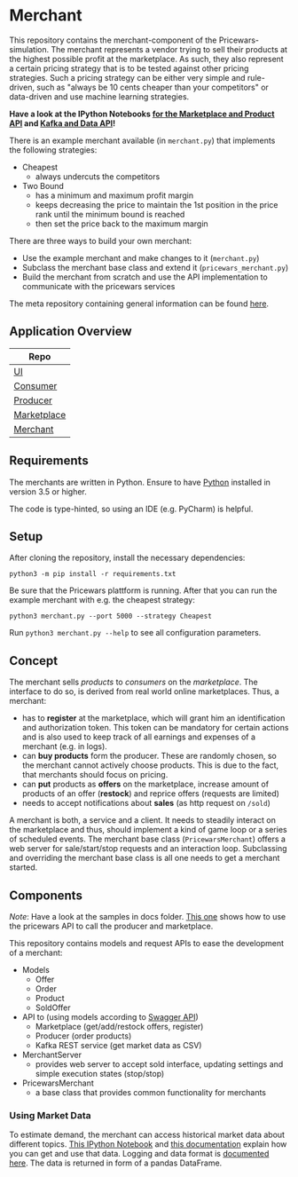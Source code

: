 # Merchant

This repository contains the merchant-component of the Pricewars-simulation. The merchant represents a vendor trying to sell their products at the highest possible profit at the marketplace. As such, they also represent a certain pricing strategy that is to be tested against other pricing strategies. Such a pricing strategy can be either very simple and rule-driven, such as "always be 10 cents cheaper than your competitors" or data-driven and use machine learning strategies.

**Have a look at the IPython Notebooks [for the Marketplace and Product API](docs/Handling%20products%20and%20offers.ipynb) and [Kafka and Data API](docs/Working%20with%20Kafka%20data.ipynb)!**

There is an example merchant available (in `merchant.py`) that implements the following strategies:

* Cheapest
  * always undercuts the competitors
* Two Bound
  * has a minimum and maximum profit margin
  * keeps decreasing the price to maintain the 1st position in the price rank until the minimum bound is reached
  * then set the price back to the maximum margin

There are three ways to build your own merchant:
* Use the example merchant and make changes to it (`merchant.py`)
* Subclass the merchant base class and extend it (`pricewars_merchant.py`)
* Build the merchant from scratch and use the API implementation to communicate with the pricewars services

The meta repository containing general information can be found [here](https://github.com/hpi-epic/masterproject-pricewars).

## Application Overview

| Repo |
|--- |
| [UI](https://github.com/hpi-epic/pricewars-mgmt-ui) |
| [Consumer](https://github.com/hpi-epic/pricewars-consumer) |
| [Producer](https://github.com/hpi-epic/pricewars-producer) |
| [Marketplace](https://github.com/hpi-epic/pricewars-marketplace) |
| [Merchant](https://github.com/hpi-epic/pricewars-merchant) |

## Requirements

The merchants are written in Python. Ensure to have [Python](https://www.python.org/) installed in version 3.5 or higher.

The code is type-hinted, so using an IDE (e.g. PyCharm) is helpful.

## Setup

After cloning the repository, install the necessary dependencies:
```
python3 -m pip install -r requirements.txt
```
Be sure that the Pricewars plattform is running.
After that you can run the example merchant with e.g. the cheapest strategy:
```
python3 merchant.py --port 5000 --strategy Cheapest
``` 
Run `python3 merchant.py --help` to see all configuration parameters.

## Concept

The merchant sells _products_ to _consumers_ on the _marketplace_. The interface to do so, is derived from real world online marketplaces. Thus, a merchant:

* has to **register** at the marketplace, which will grant him an identification and authorization token. This token can be mandatory for certain actions and is also used to keep track of all earnings and expenses of a merchant (e.g. in logs).
* can **buy products** form the producer. These are randomly chosen, so the merchant cannot actively choose products. This is due to the fact, that merchants should focus on pricing.
* can **put** products as **offers** on the marketplace, increase amount of products of an offer (**restock**) and reprice offers (requests are limited)
* needs to accept notifications about **sales** (as http request on `/sold`)

A merchant is both, a service and a client.
It needs to steadily interact on the marketplace and thus, should implement a kind of game loop or a series of scheduled events.
The merchant base class (`PricewarsMerchant`) offers a web server for sale/start/stop requests and an interaction loop.
Subclassing and overriding the merchant base class is all one needs to get a merchant started.

## Components

*Note*: Have a look at the samples in docs folder.
[This one](docs/Handling%20products%20and%20offers.ipynb) shows how to use the pricewars API to call the producer and marketplace.

This repository contains models and request APIs to ease the development of a merchant:

* Models
	* Offer
	* Order
	* Product
	* SoldOffer
* API to (using models according to [Swagger API](https://hpi-epic.github.io/pricewars/))
	* Marketplace (get/add/restock offers, register)
	* Producer (order products)
	* Kafka REST service (get market data as CSV)
* MerchantServer
	* provides web server to accept sold interface, updating settings and simple execution states (stop/stop)
* PricewarsMerchant
	* a base class that provides common functionality for merchants

### Using Market Data
To estimate demand, the merchant can access historical market data about different topics.
[This IPython Notebook](docs/Working%20with%20Kafka%20data.ipynb) and [this documentation](https://github.com/hpi-epic/pricewars-kafka-reverse-proxy#filtered-data-view-as-csv) explain how you can get and use that data.
Logging and data format is [documented here](https://github.com/hpi-epic/pricewars-marketplace#logging).
The data is returned in form of a pandas DataFrame.